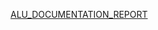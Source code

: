 [ALU_DOCUMENTATION_REPORT](https://docs.google.com/document/d/1BBOGXsSkKW5_jFelqhu0KxIe8mdfY2uq/edit?usp=drive_link&ouid=113766502478178390742&rtpof=true&sd=true)
